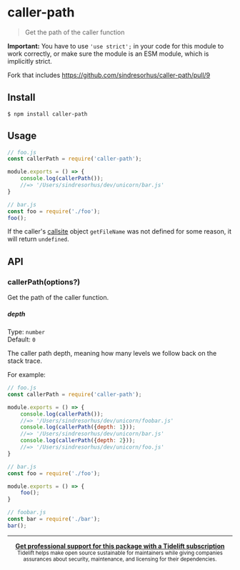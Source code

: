 # caller-path

> Get the path of the caller function

**Important:** You have to use `'use strict';` in your code for this module to work correctly, or make sure the module is an ESM module, which is implicitly strict.

Fork that includes https://github.com/sindresorhus/caller-path/pull/9

## Install

```
$ npm install caller-path
```

## Usage

```js
// foo.js
const callerPath = require('caller-path');

module.exports = () => {
	console.log(callerPath());
	//=> '/Users/sindresorhus/dev/unicorn/bar.js'
}
```

```js
// bar.js
const foo = require('./foo');
foo();
```

If the caller's [callsite](https://github.com/sindresorhus/callsites#api) object `getFileName` was not defined for some reason, it will return `undefined`.

## API

### callerPath(options?)

Get the path of the caller function.

##### depth

Type: `number`\
Default: `0`

The caller path depth, meaning how many levels we follow back on the stack trace.

For example:

```js
// foo.js
const callerPath = require('caller-path');

module.exports = () => {
	console.log(callerPath());
	//=> '/Users/sindresorhus/dev/unicorn/foobar.js'
	console.log(callerPath({depth: 1}));
	//=> '/Users/sindresorhus/dev/unicorn/bar.js'
	console.log(callerPath({depth: 2}));
	//=> '/Users/sindresorhus/dev/unicorn/foo.js'
}
```

```js
// bar.js
const foo = require('./foo');

module.exports = () => {
	foo();
}
```

```js
// foobar.js
const bar = require('./bar');
bar();
```

---

<div align="center">
	<b>
		<a href="https://tidelift.com/subscription/pkg/npm-caller-path?utm_source=npm-caller-path&utm_medium=referral&utm_campaign=readme">Get professional support for this package with a Tidelift subscription</a>
	</b>
	<br>
	<sub>
		Tidelift helps make open source sustainable for maintainers while giving companies<br>assurances about security, maintenance, and licensing for their dependencies.
	</sub>
</div>
